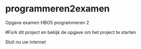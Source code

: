 # programmeren2examen
Opgave examen HBO5 programmeren 2

#Fork dit project en bekijk de opgave om het project te starten

Sluit nu uw internet
